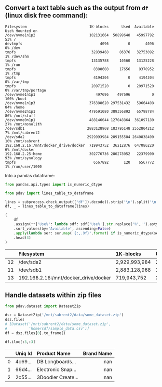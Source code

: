 ## Convert a text table such as the output from `df` (linux disk free command):

```
Filesystem                             1K-blocks      Used  Available Use% Mounted on
/dev/nvme1n1p2                         102131664  50899648   45997792  53% /
devtmpfs                                    4096         0       4096   0% /dev
tmpfs                                   32839468     86376   32753092   1% /dev/shm
tmpfs                                   13135788     10560   13125228   1% /run
tmpfs                                    8388608     17656    8370952   1% /tmp
tmpfs                                    4194304         0    4194304   0% /var/tmp
tmpfs                                   20971520         0   20971520   0% /var/tmp/portage
/dev/nvme1n1p1                            497696    497696          0 100% /boot
/dev/nvme1n1p3                         376388620 297531432   59664408  84% /home
/dev/nvme2n1p1                         479591080 389356892   65798784  86% /mnt/stuff
/dev/nvme0n1p1                         488146044 127048864  361097180  27% /mnt/monolith
/dev/sdb1                             2883128968 183795148 2552804212   7% /mnt/sabrent2
/dev/sda2                             2929993984 289155584 2640838400  10% /mnt/sabrent
192.168.2.16:/mnt/docker_drive/docker  719943752  36212876  647086220   6% /mnt/docker
192.168.2.25:home                      302776736 280278052   22379900  93% /mnt/synology
tmpfs                                    6567892       120    6567772   1% /run/user/1000
```

Into a pandas dataframe:

```python
from pandas.api.types import is_numeric_dtype

from pdav import lines_table_to_dataframe

lines = subprocess.check_output(['df']).decode().strip('\n').split('\n')
df, _ = lines_table_to_dataframe(lines)

(
    df
    .assign(**{'Use%': lambda sdf: sdf['Use%'].str.replace('%','').astype(int)})
    .sort_values(by='Available', ascending=False)
    .apply(lambda ser: ser.map('{:,.0f}'.format) if is_numeric_dtype(ser) else ser)
    .head(3)
)
```

|    | Filesystem                            | 1K-blocks     | Used        | Available     |   Use% | Mounted on       |
|---:|:--------------------------------------|:--------------|:------------|:--------------|-------:|:-----------------|
| 12 | /dev/sda2                             | 2,929,993,984 | 289,155,584 | 2,640,838,400 |     10 | /mnt/sabrent     |
| 11 | /dev/sdb1                             | 2,883,128,968 | 183,795,148 | 2,552,804,212 |      7 | /mnt/sabrent2    |
| 13 | 192.168.2.16:/mnt/docker_drive/docker | 719,943,752   | 36,217,096  | 647,082,000   |      6 | /mnt/docker      |


## Handle datasets within zip files

```python
from pdav.dataset import DatasetZip

dsz = DatasetZip('/mnt/sabrent2/data/some_dataset.zip')
dsz.files
# [Dataset('/mnt/sabrent2/data/some_dataset.zip',
#          'home/sdf/sample_data.csv')]
df = dsz.files[0].to_frame()

df.iloc[:3,:3]
```

|    | Uniq Id                          | Product Name  |   Brand Name |
|---:|:---------------------------------|:--------------|-------------:|
|  0 | 4c69... | DB Longboards...                                        |          nan |
|  1 | 66d4... | Electronic Snap...                   |          nan |
|  2 | 2c55... | 3Doodler Create... |          nan |
